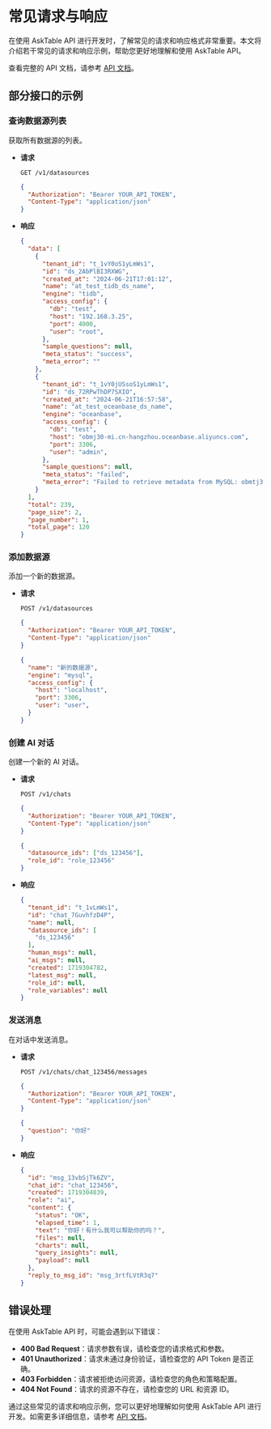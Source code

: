# 常见请求与响应

在使用 AskTable API 进行开发时，了解常见的请求和响应格式非常重要。本文将介绍若干常见的请求和响应示例，帮助您更好地理解和使用 AskTable API。

查看完整的 API 文档，请参考 [API 文档](https://api.asktable.com/)。


## 部分接口的示例

###  查询数据源列表

获取所有数据源的列表。

- **请求**

  ```http
  GET /v1/datasources
  ```

  ```json
  {
    "Authorization": "Bearer YOUR_API_TOKEN",
    "Content-Type": "application/json"
  }
  ```

- **响应**

  ```json
  {
    "data": [
      {
        "tenant_id": "t_1vY0oS1yLmWs1",
        "id": "ds_2AbPlBI3RXWG",
        "created_at": "2024-06-21T17:01:12",
        "name": "at_test_tidb_ds_name",
        "engine": "tidb",
        "access_config": {
          "db": "test",
          "host": "192.168.3.25",
          "port": 4000,
          "user": "root",
        },
        "sample_questions": null,
        "meta_status": "success",
        "meta_error": ""
      },
      {
        "tenant_id": "t_1vY0jUSsoS1yLmWs1",
        "id": "ds_72RPwThDP7SXIO",
        "created_at": "2024-06-21T16:57:58",
        "name": "at_test_oceanbase_ds_name",
        "engine": "oceanbase",
        "access_config": {
          "db": "test",
          "host": "obmj30-mi.cn-hangzhou.oceanbase.aliyuncs.com",
          "port": 3306,
          "user": "admin",
        },
        "sample_questions": null,
        "meta_status": "failed",
        "meta_error": "Failed to retrieve metadata from MySQL: obmtj30-mi.cn-hangzhou.oceanbase.aliyuncs.com:3306 (pymysql.err.OperationalError) (2003, \"Can't connect to MySQL server on 'obmq0-mi.cn-hangzhou.oceanbase.aliyuncs.com' ([Errno 8] nodename nor servname provided, or not known)\")\n(Background on this error at: https://sqlalche.me/e/20/e3q8) type RetrieveMetaError"
      }
    ],
    "total": 239,
    "page_size": 2,
    "page_number": 1,
    "total_page": 120
  }
  ```

### 添加数据源

添加一个新的数据源。

- **请求**

  ```http
  POST /v1/datasources
  ```

  ```json
  {
    "Authorization": "Bearer YOUR_API_TOKEN",
    "Content-Type": "application/json"
  }
  ```

  ```json
  {
    "name": "新的数据源",
    "engine": "mysql",
    "access_config": {
      "host": "localhost",
      "port": 3306,
      "user": "user",
    }
  }
  ```



### 创建 AI 对话

创建一个新的 AI 对话。

- **请求**

  ```http
  POST /v1/chats
  ```

  ```json
  {
    "Authorization": "Bearer YOUR_API_TOKEN",
    "Content-Type": "application/json"
  }
  ```

  ```json
  {
    "datasource_ids": ["ds_123456"],
    "role_id": "role_123456"
  }
  ```

- **响应**

  ```json
  {
    "tenant_id": "t_1vLmWs1",
    "id": "chat_7GuvhfzD4P",
    "name": null,
    "datasource_ids": [
      "ds_123456"
    ],
    "human_msgs": null,
    "ai_msgs": null,
    "created": 1719304782,
    "latest_msg": null,
    "role_id": null,
    "role_variables": null
  }
  ```

### 发送消息

在对话中发送消息。

- **请求**

  ```http
  POST /v1/chats/chat_123456/messages
  ```

  ```json
  {
    "Authorization": "Bearer YOUR_API_TOKEN",
    "Content-Type": "application/json"
  }
  ```

  ```json
  {
    "question": "你好"
  }
  ```

- **响应**

  ```json
  {
    "id": "msg_13vbSjTk6ZV",
    "chat_id": "chat_123456",
    "created": 1719304839,
    "role": "ai",
    "content": {
      "status": "OK",
      "elapsed_time": 1,
      "text": "你好！有什么我可以帮助你的吗？",
      "files": null,
      "charts": null,
      "query_insights": null,
      "payload": null
    },
    "reply_to_msg_id": "msg_3rtfLVtR3q7"
  }
  ```


## 错误处理

在使用 AskTable API 时，可能会遇到以下错误：

- **400 Bad Request**：请求参数有误，请检查您的请求格式和参数。
- **401 Unauthorized**：请求未通过身份验证，请检查您的 API Token 是否正确。
- **403 Forbidden**：请求被拒绝访问资源，请检查您的角色和策略配置。
- **404 Not Found**：请求的资源不存在，请检查您的 URL 和资源 ID。

通过这些常见的请求和响应示例，您可以更好地理解如何使用 AskTable API 进行开发。如需更多详细信息，请参考 [API 文档](https://api.asktable.com/)。
